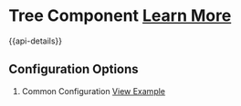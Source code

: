 # Tree Component [Learn More](#)

{{api-details}}

## Configuration Options

1. Common Configuration [View Example]( ../components/tree/example-index)
